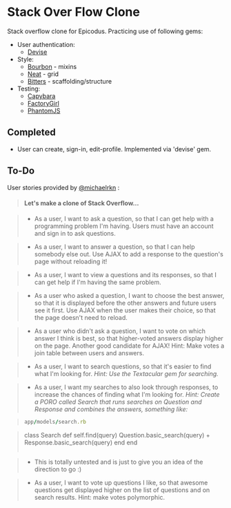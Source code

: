 Stack Over Flow Clone
=========

Stack overflow clone for Epicodus.
Practicing use of following gems:
- User authentication:
    * [Devise](https://github.com/plataformatec/devise)
- Style:
    * [Bourbon](https://github.com/thoughtbot/bourbon) - mixins
    * [Neat](https://github.com/thoughtbot/neat) - grid
    * [Bitters](https://github.com/thoughtbot/bitters) - scaffolding/structure
- Testing:
    * [Capybara](https://github.com/jnicklas/capybara)
    * [FactoryGirl](https://github.com/thoughtbot/factory_girl)
    * [PhantomJS](https://github.com/ariya/phantomjs)


Completed
---------

- User can create, sign-in, edit-profile. Implemented via 'devise' gem.

To-Do
-----

User stories provided by [@michaelrkn](https://twitter.com/michaelrkn) :


> #### Let's make a clone of Stack Overflow...

> - As a user, I want to ask a question, so that I can get help with a programming problem I'm having. Users must have an account and sign in to ask questions.


> - As a user, I want to answer a question, so that I can help somebody else out. Use AJAX to add a response to the question's page without reloading it!


> - As a user, I want to view a questions and its responses, so that I can get help if I'm having the same problem.


> - As a user who asked a question, I want to choose the best answer, so that it is displayed before the other answers and future users see it first. Use AJAX when the user makes their choice, so that the page doesn't need to reload.


> - As a user who didn't ask a question, I want to vote on which answer I think is best, so that higher-voted answers display higher on the page. Another good candidate for AJAX! Hint: Make votes a join table between users and answers.


> - As a user, I want to search questions, so that it's easier to find what I'm looking for. *Hint: Use the Textacular gem for searching.*


> - As a user, I want my searches to also look through responses, to increase the chances of finding what I'm looking for. *Hint: Create a PORO called Search that runs searches on Question and Response and combines the answers, something like:*

> ```ruby
> app/models/search.rb

> class Search
>  def self.find(query)
>    Question.basic_search(query) + Response.basic_search(query)
>  end
> end
> ```


> * This is totally untested and is just to give you an idea of the direction to go :)


> * As a user, I want to vote up questions I like, so that awesome questions get displayed higher on the list of questions and on search results. Hint: make votes polymorphic.


